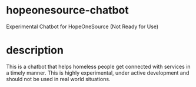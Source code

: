 # hopeonesource-chatbot
Experimental Chatbot for HopeOneSource (Not Ready for Use)

# description
This is a chatbot that helps homeless people get connected with services in a timely manner.  This is highly experimental, under active development and should not be used in real world situations.
